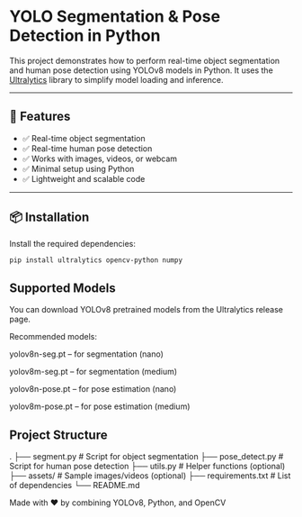 # YOLO Segmentation & Pose Detection in Python

This project demonstrates how to perform real-time object segmentation and human pose detection using YOLOv8 models in Python. It uses the [Ultralytics](https://github.com/ultralytics/ultralytics) library to simplify model loading and inference.

---

## 🚀 Features

- ✅ Real-time object segmentation
- ✅ Real-time human pose detection
- ✅ Works with images, videos, or webcam
- ✅ Minimal setup using Python
- ✅ Lightweight and scalable code

---

## 📦 Installation

Install the required dependencies:

```bash
pip install ultralytics opencv-python numpy
```

## Supported Models
You can download YOLOv8 pretrained models from the Ultralytics release page.

Recommended models:

yolov8n-seg.pt – for segmentation (nano)

yolov8m-seg.pt – for segmentation (medium)

yolov8n-pose.pt – for pose estimation (nano)

yolov8m-pose.pt – for pose estimation (medium)


## Project Structure
.
├── segment.py         # Script for object segmentation
├── pose_detect.py     # Script for human pose detection
├── utils.py           # Helper functions (optional)
├── assets/            # Sample images/videos (optional)
├── requirements.txt   # List of dependencies
└── README.md


Made with ❤️ by combining YOLOv8, Python, and OpenCV





